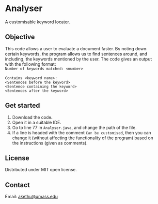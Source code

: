 # Analyser

A customisable keyword locater.

## Objective

This code allows a user to evaluate a document faster. By  noting down certain keywords, the program allows us to find sentences around, and including, the keywords mentioned by the user. The code gives an output with the following format:<br>
`Number of keywords matched: <number>`<br><br>
`Contains <keyword name>:`<br>
`<Sentences before the keyword>`<br>
`<Sentence containing the keyword>`<br>
`<Sentences after the keyword>`<br>

## Get started

1. Download the code.
2. Open it in a suitable IDE.
3. Go to line 77 in `Analyser.java`, and change the path of the file.
4. If a line is headed with the comment `Can be customised`, then you can change it (without affecting the functionality of the program) based on the instructions (given as comments).

## License

Distributed under MIT open license.

## Contact

Email: akethu@umass.edu
